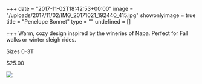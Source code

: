 +++
date = "2017-11-02T18:42:53+00:00"
image = "/uploads/2017/11/02/IMG_20171021_192440_415.jpg"
showonlyimage = true
title = "Penelope Bonnet"
type = ""
undefined = []

+++
Warm, cozy design inspired by the wineries of Napa. Perfect for Fall walks or winter sleigh rides.

Sizes 0-3T

\$25.00

![](/uploads/2017/11/02/IMG_20171021_192440_415.jpg)